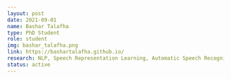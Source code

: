 ```yaml
---
layout: post
date: 2021-09-01
name: Bashar Talafha
type: PhD Student
role: student
img: bashar_talafha.png
link: https://bashartalafha.github.io/
research: NLP, Speech Representation Learning, Automatic Speech Recognition
status: active
---
```

